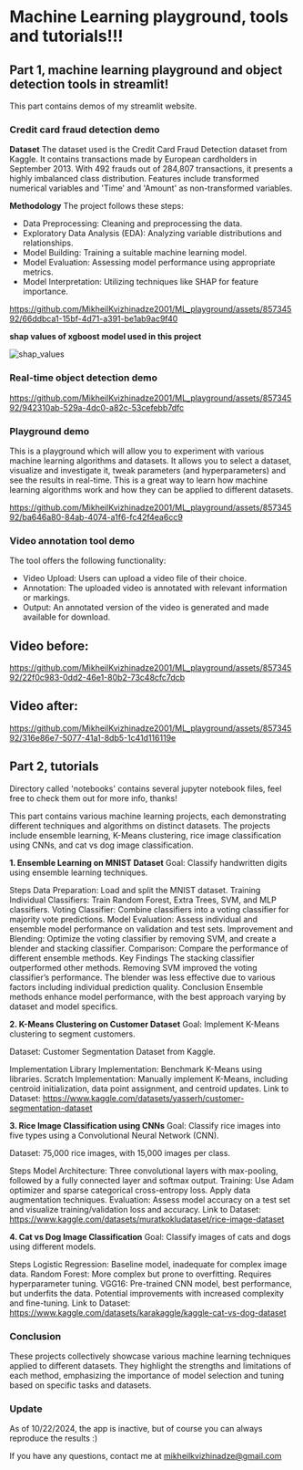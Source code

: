 # Machine Learning playground, tools and tutorials!!!


## Part 1, machine learning playground and object detection tools in streamlit!
This part contains demos of my streamlit website.

### Credit card fraud detection demo
**Dataset**
The dataset used is the Credit Card Fraud Detection dataset from Kaggle. It contains transactions made by European cardholders in September 2013. With 492 frauds out of 284,807 transactions, it presents a highly imbalanced class distribution. Features include transformed numerical variables and 'Time' and 'Amount' as non-transformed variables.

**Methodology**
The project follows these steps:

- Data Preprocessing: Cleaning and preprocessing the data.
- Exploratory Data Analysis (EDA): Analyzing variable distributions and relationships.
- Model Building: Training a suitable machine learning model.
- Model Evaluation: Assessing model performance using appropriate metrics.
- Model Interpretation: Utilizing techniques like SHAP for feature importance.


https://github.com/MikheilKvizhinadze2001/ML_playground/assets/85734592/66ddbca1-15bf-4d71-a391-be1ab9ac9f40




**shap values of xgboost model used in this project**



![shap_values](https://github.com/MikheilKvizhinadze2001/ML_playground/assets/85734592/097980bc-fe6e-4118-b6f5-7aa84ee06322)






### Real-time object detection demo


https://github.com/MikheilKvizhinadze2001/ML_playground/assets/85734592/942310ab-529a-4dc0-a82c-53cefebb7dfc



### Playground demo

This is a playground which will allow you to experiment with various machine learning algorithms and datasets. It allows you to select a dataset, visualize and investigate it, tweak parameters (and hyperparameters) and see the results in real-time. This is a great way to learn how machine learning algorithms work and how they can be applied to different datasets.



https://github.com/MikheilKvizhinadze2001/ML_playground/assets/85734592/ba646a80-84ab-4074-a1f6-fc42f4ea6cc9




### Video annotation tool demo
The tool offers the following functionality:

- Video Upload: Users can upload a video file of their choice.
- Annotation: The uploaded video is annotated with relevant information or markings.
- Output: An annotated version of the video is generated and made available for download.

  
## Video before:



https://github.com/MikheilKvizhinadze2001/ML_playground/assets/85734592/22f0c983-0dd2-46e1-80b2-73c48cfc7dcb



## Video after:



https://github.com/MikheilKvizhinadze2001/ML_playground/assets/85734592/316e86e7-5077-41a1-8db5-1c41d116119e



## Part 2, tutorials
Directory called 'notebooks' contains several jupyter notebook files, feel free to check them out for more info, thanks!

This part contains various machine learning projects, each demonstrating different techniques and algorithms on distinct datasets. The projects include ensemble learning, K-Means clustering, rice image classification using CNNs, and cat vs dog image classification.

**1. Ensemble Learning on MNIST Dataset**
Goal: Classify handwritten digits using ensemble learning techniques.

Steps
Data Preparation: Load and split the MNIST dataset.
Training Individual Classifiers: Train Random Forest, Extra Trees, SVM, and MLP classifiers.
Voting Classifier: Combine classifiers into a voting classifier for majority vote predictions.
Model Evaluation: Assess individual and ensemble model performance on validation and test sets.
Improvement and Blending: Optimize the voting classifier by removing SVM, and create a blender and stacking classifier.
Comparison: Compare the performance of different ensemble methods.
Key Findings
The stacking classifier outperformed other methods.
Removing SVM improved the voting classifier’s performance.
The blender was less effective due to various factors including individual prediction quality.
Conclusion
Ensemble methods enhance model performance, with the best approach varying by dataset and model specifics.

**2. K-Means Clustering on Customer Dataset**
Goal: Implement K-Means clustering to segment customers.

Dataset: Customer Segmentation Dataset from Kaggle.

Implementation
Library Implementation: Benchmark K-Means using libraries.
Scratch Implementation: Manually implement K-Means, including centroid initialization, data point assignment, and centroid updates.
Link to Dataset: 
https://www.kaggle.com/datasets/yasserh/customer-segmentation-dataset

**3. Rice Image Classification using CNNs**
Goal: Classify rice images into five types using a Convolutional Neural Network (CNN).

Dataset: 75,000 rice images, with 15,000 images per class.

Steps
Model Architecture: Three convolutional layers with max-pooling, followed by a fully connected layer and softmax output.
Training: Use Adam optimizer and sparse categorical cross-entropy loss. Apply data augmentation techniques.
Evaluation: Assess model accuracy on a test set and visualize training/validation loss and accuracy.
Link to Dataset: 
https://www.kaggle.com/datasets/muratkokludataset/rice-image-dataset


**4. Cat vs Dog Image Classification**
Goal: Classify images of cats and dogs using different models.

Steps
Logistic Regression: Baseline model, inadequate for complex image data.
Random Forest: More complex but prone to overfitting. Requires hyperparameter tuning.
VGG16: Pre-trained CNN model, best performance, but underfits the data. Potential improvements with increased complexity and fine-tuning.
Link to Dataset: 
https://www.kaggle.com/datasets/karakaggle/kaggle-cat-vs-dog-dataset

### Conclusion
These projects collectively showcase various machine learning techniques applied to different datasets. They highlight the strengths and limitations of each method, emphasizing the importance of model selection and tuning based on specific tasks and datasets.

### Update
As of 10/22/2024, the app is inactive, but of course you can always reproduce the results :)

If you have any questions, contact me at mikheilkvizhinadze@gmail.com
